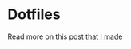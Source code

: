 # Dotfiles

Read more on this [post that I made](https://blog.xithrius.cloud/posts/arch-linux-customization)

